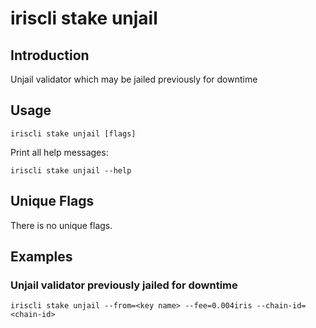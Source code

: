 # iriscli stake unjail

## Introduction

Unjail validator which may be jailed previously for downtime

## Usage

```
iriscli stake unjail [flags]
```

Print all help messages:

```shell
iriscli stake unjail --help
```

## Unique Flags

There is no unique flags.

## Examples

### Unjail validator previously jailed for downtime

```shell
iriscli stake unjail --from=<key name> --fee=0.004iris --chain-id=<chain-id>
```
